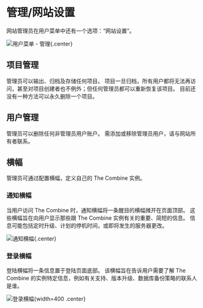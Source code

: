 # 管理/网站设置

网站管理员在用户菜单中还有一个选项：“网站设置”。

![用户菜单 - 管理](../images/userMenuAdmin.zh.png){.center}

## 项目管理

管理员可以输出、归档及存储任何项目。 项目一旦归档，所有用户都将无法再访问，甚至对项目创建者也不例外；但任何管理员都可以重新恢复该项目。 目前还没有一种方法可以永久删除一个项目。

## 用户管理

管理员可以删除任何非管理员用户账户。 需添加或移除管理员用户，请与网站所有者联系。

## 横幅

管理员可通过配置横幅，定义自己的 The Combine 实例。

### 通知横幅

当用户访问 The Combine 时，通知横幅将一条醒目的横幅摊开在页面顶部。 这些横幅旨在向用户显示那些跟 The
Combine 实例有关的重要、简短的信息。 信息可能包括定时升级、计划的停机时间，或即将发生的服务器更改。

![通知横幅](../images/announcementBanner.png){.center}

### 登录横幅

登陆横幅将一条信息置于登陆页面底部。 该横幅旨在告诉用户需要了解 The
Combine 的实例特定信息，例如有关支持、版本升级、数据库备份策略的联系人是谁。

![登录横幅](../images/loginBanner.png){width=400 .center}
